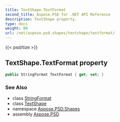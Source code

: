 ```yaml
---
title: TextShape.TextFormat
second_title: Aspose.PSD for .NET API Reference
description: TextShape property. 
type: docs
weight: 80
url: /net/aspose.psd.shapes/textshape/textformat/
---
```

{{< psd/tize >}}
## TextShape.TextFormat property

```csharp
public StringFormat TextFormat { get; set; }
```

### See Also

* class [StringFormat](../../../aspose.psd/stringformat/)
* class [TextShape](../)
* namespace [Aspose.PSD.Shapes](../../textshape/)
* assembly [Aspose.PSD](../../../)


